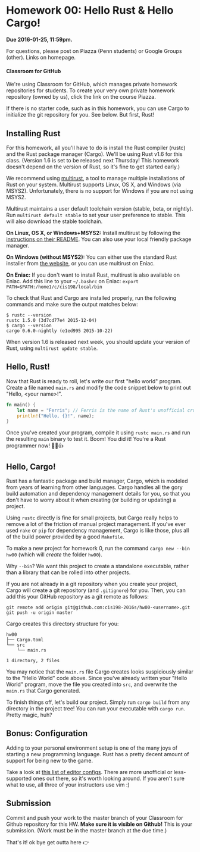 # Homework 00: Hello Rust & Hello Cargo!

**Due 2016-01-25, 11:59pm.**

For questions, please post on Piazza (Penn students) or Google Groups (other).
Links on homepage.

#### Classroom for GitHub

We're using Classroom for GitHub, which manages private homework repositories
for students. To create your very own private homework repository (owned by
us), click the link on the course Piazza.

If there is no starter code, such as in this homework, you can use Cargo to
initialize the git repository for you. See below. But first, Rust!

## Installing Rust

For this homework, all you'll have to do is install the Rust compiler (rustc)
and the Rust package manager (Cargo). We'll be using Rust v1.6 for this class.
(Version 1.6 is set to be released next Thursday! This homework doesn't depend
on the version of Rust, so it's fine to get started early.)

We recommend using [multirust][multirust], a tool to manage multiple
installations of Rust on your system. Multirust supports Linux, OS X, and
Windows (via MSYS2). Unfortunately, there is no support for Windows if you are
not using MSYS2.

Multirust maintains a user default toolchain version (stable, beta, or
nightly). Run `multirust default stable` to set your user preference to stable.
This will also download the stable toolchain.

**On Linux, OS X, or Windows+MSYS2:**
Install multirust by following the [instructions on their README][multirust].
You can also use your local friendly package manager.

[multirust]: https://github.com/brson/multirust

**On Windows (without MSYS2):** 
You can either use the standard Rust installer from
[the website](https://www.rust-lang.org/downloads.html), or you can use
multirust on Eniac.

**On Eniac:**
If you don't want to install Rust,
multirust is also available on Eniac. Add this line to your `~/.bashrc` on
Eniac: `export PATH=$PATH:/home1/c/cis198/local/bin`

To check that Rust and Cargo are installed properly, run the following commands
and make sure the output matches below:

```
$ rustc --version
rustc 1.5.0 (3d7cd77e4 2015-12-04)
$ cargo --version
cargo 0.6.0-nightly (e1ed995 2015-10-22)
```

When version 1.6 is released next week, you should update your version of Rust,
using `multirust update stable`.

## Hello, Rust!

Now that Rust is ready to roll, let's write our first "hello world" program.
Create a file named `main.rs` and modify the code snippet below to print out
"Hello, \<your name\>!".

```rust
fn main() {
    let name = "Ferris"; // Ferris is the name of Rust's unofficial crustacean mascot
    println!("Hello, {}!", name);
}
```

Once you've created your program, compile it using `rustc main.rs` and run the
resulting `main` binary to test it. Boom! You did it! You're a Rust programmer
now! 🎊🎉👍

## Hello, Cargo!

Rust has a fantastic package and build manager, Cargo, which is modeled from
years of learning from other languages. Cargo handles all the gory build
automation and dependency management details for you, so that you don't have to
worry about it when creating (or building or updating) a project.

Using `rustc` directly is fine for small projects, but Cargo really helps to
remove a lot of the friction of manual project management. If you've ever used
`rake` or `pip` for dependency management, Cargo is like those, plus all of the
build power provided by a good `Makefile`.

To make a new project for homework 0, run the command
`cargo new --bin hw00` (which will *create* the folder `hw00`).

Why `--bin`? We want this project to create a standalone executable, rather than
a library that can be rolled into other projects.

If you are not already in a git repository when you create your project, Cargo
will create a git repository (and `.gitignore`) for you. Then, you can add this
your GitHub repository as a git remote as follows:


```
git remote add origin git@github.com:cis198-2016s/hw00-<username>.git
git push -u origin master
```

Cargo creates this directory structure for you:

```
hw00
├── Cargo.toml
└── src
    └── main.rs

1 directory, 2 files
```

You may notice that the `main.rs` file Cargo creates looks suspiciously
similar to the "Hello World" code above. Since you've already written your
"Hello World" program, move the file you created into `src`, and overwrite
the `main.rs` that Cargo generated.

To finish things off, let's build our project. Simply run `cargo build` from any
directory in the project tree! You can run your executable with `cargo run`.
Pretty magic, huh?

## Bonus: Configuration

Adding to your personal environment setup is one of the many joys of starting
a new programming language. Rust has a pretty decent amount of support for being
new to the game.

Take a look at [this list of editor configs][configs.md]. There are more
unofficial or less-supported ones out there, so it's worth looking around. If
you aren't sure what to use, all three of your instructors use vim :)

  [configs.md]: https://github.com/rust-lang/rust/blob/master/src/etc/CONFIGS.md

## Submission

Commit and push your work to the master branch of your Classroom for Github
repository for this HW. **Make sure it is visible on Github!** This is your
submission. (Work must be in the master branch at the due time.)

That's it! ok bye get outta here :point_right:
